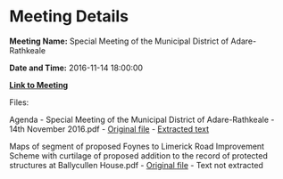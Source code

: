 # Meeting Details

**Meeting Name:** Special Meeting of the Municipal District of Adare-Rathkeale

**Date and Time:** 2016-11-14 18:00:00

**[Link to Meeting](https://www.limerick.ie/council/whats-on/special-meeting-municipal-district-adare-rathkeale-2)**

Files: 

Agenda - Special Meeting of the Municipal District of Adare-Rathkeale - 14th November 2016.pdf - [Original file](https://beta.limerick.ie/sites/default/files/media/documents/2017-04/agenda_-_special_meeting_of_the_municipal_district_of_adare-rathkeale_-_14th_november_2016.pdf) - [Extracted text](./Agenda%20-%20Special%20Meeting%20of%20the%20Municipal%20District%20of%20Adare-Rathkeale%20-%2014th%20November%202016.md)

Maps of segment of proposed Foynes to Limerick Road Improvement Scheme with curtilage of proposed addition to the record of protected structures at Ballycullen House.pdf - [Original file](https://beta.limerick.ie/sites/default/files/media/documents/2017-04/maps_of_segment_of_proposed_foynes_to_limerick_road_improvement_scheme_with_curtilage_of_proposed_addition_to.pdf) - Text not extracted

